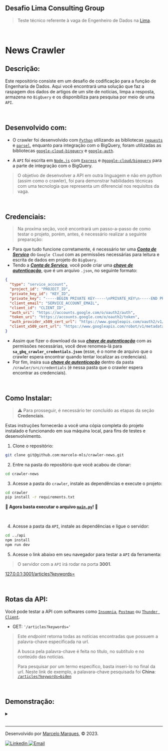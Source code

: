 ## Desafio Lima Consulting Group
> Teste técnico referente à vaga de Engenheiro de Dados na [Lima](https://www.limaconsulting.com/).

<br />

# News Crawler

## Descrição:
Este repositório consiste em um desafio de codificação para a função de Engenharia de Dados. Aqui você encontrará uma solução que faz a raspagem dos dados de artigos de um site de notícias, limpa a resposta, armazena no `BigQuery` e os disponibiliza para pesquisa por meio de uma `API`.

<br />

## Desenvolvido com:

- O crawler foi desenvolvido com [`Python`](https://www.python.org/) utilizando as bibliotecas [`requests`](https://pypi.org/project/requests/) e [`parsel`](https://pypi.org/project/parsel/), enquanto para integração com o BigQuery, foram utilizadas as bibliotecas [`google-cloud-bigquery`](https://pypi.org/project/google-cloud-bigquery/) e [`google-auth`](https://pypi.org/project/google-auth/).

- A `API` foi escrita em [`Node.js`](https://nodejs.org/en) com [`Express`](https://expressjs.com/) e [`@google-cloud/bigquery`](https://www.npmjs.com/package/@google-cloud/bigquery) para a parte de integração com o BigQuery.
> O objetivo de desenvolver a API em outra linguagem e não em python (assim como o crawler), foi para demonstrar habilidades técnicas com uma tecnologia que representa um diferencial nos requisitos da vaga.

<br />

## Credenciais:
> Na proxíma seção, você encontrará um passo-a-passo de como testar o projeto, porém, antes, é necessário realizar a seguinte preparação:

- Para que tudo funcione corretamente, é necessário ter uma [***Conta de Serviço***](https://cloud.google.com/iam/docs/service-account-overview?hl=pt-br) do `Google Cloud` com as permissões necessárias para leitura e escrita de dados em projeto do `BigQuery`.
- Tendo a [***Conta de Serviço***](https://cloud.google.com/iam/docs/service-account-overview?hl=pt-br), você pode criar uma [***chave de autenticação***](https://cloud.google.com/iam/docs/keys-create-delete?hl=pt-br), que é um arquivo `.json`, no seguinte formato:
```json
{
  "type": "service_account",
  "project_id": "PROJECT_ID",
  "private_key_id": "KEY_ID",
  "private_key": "-----BEGIN PRIVATE KEY-----\nPRIVATE_KEY\n-----END PRIVATE KEY-----\n",
  "client_email": "SERVICE_ACCOUNT_EMAIL",
  "client_id": "CLIENT_ID",
  "auth_uri": "https://accounts.google.com/o/oauth2/auth",
  "token_uri": "https://accounts.google.com/o/oauth2/token",
  "auth_provider_x509_cert_url": "https://www.googleapis.com/oauth2/v1/certs",
  "client_x509_cert_url": "https://www.googleapis.com/robot/v1/metadata/x509/SERVICE_ACCOUNT_EMAIL"
}
```
- Assim que fizer o download da sua [***chave de autenticação***](https://cloud.google.com/iam/docs/keys-create-delete?hl=pt-br) com as permissões necessárias, você deve renomea-lá para **`sa_gbq_crawler_credentials.json`** (esse, é o nome de arquivo que o crawler espera encontrar quando tentar localizar as credenciais).
- Por fim, insira sua [***chave de autenticação***](https://cloud.google.com/iam/docs/keys-create-delete?hl=pt-br) dentro da pasta ```/crawler/src/credentials``` (é nessa pasta que o crawler espera encontrar as credenciais).

<br />

## Como Instalar:
> ⚠️ Para prosseguir, é necessário ter concluído as etapas da seção **Credenciais**.

Estas instruções fornecerão a você uma cópia completa do projeto instalado e funcionando em sua máquina local, para fins de testes e desenvolvimento.

1. Clone o repositório:
```sh
git clone git@github.com:marcelo-mls/crawler-news.git
```
2. Entre na pasta do repositório que você acabou de clonar:
```sh
cd crawler-news
```
3. Acesse a pasta do `crawler`, instale as dependências e execute o projeto:
```sh
cd crawler
pip install -r requirements.txt
```
**🚀 Agora basta executar o arquivo [`main.py`](./crawler/src/main.py)! 🚀**

<br />

4. Acesse a pasta da `API`, instale as dependências e ligue o servidor:
```sh
cd ../api
npm install
npm run dev
```
5. Acesse o link abaixo em seu navegador para testar a `API` da ferramenta:
> O servidor com a `API` irá rodar na porta **3001**.

[127.0.0.1:3001/articles?keywords=](http://127.0.0.1:3001/articles?keywords=)


<br />


## Rotas da API:

Você pode testar a API com softwares como [`Insomnia`](https://insomnia.rest/download), [`Postman`](https://www.postman.com/) ou [`Thunder Client`](https://www.thunderclient.com/).

  - GET: `'/articles?keywords='`
  > Este _endpoint_ retorna todas as notícias encontradas que possuem a palavra-chave especificada na url.
  > 
  > A busca pela palavra-chave é feita no título, no subtítulo e no conteúdo das notícias.
  >   
  > Para pesquisar por um termo específico, basta inseri-lo no final da url. Neste link de exemplo, a palavara-chave pesquisada foi **China**: [`/articles?keywords=biden`](http://127.0.0.1:3001/articles?keywords=china)

<br />

## Demonstração:

<details>
  <summary>
  </summary>
  
  1. #### Projeto do BigQuery vazio
  ![bigquery_vazio](https://github.com/marcelo-mls/crawler-news/assets/102492818/f9df1d25-09e3-4753-8865-ed29de2f3d0f)
  
  2. #### Página da [BBC](https://www.bbc.com/news) no momento em que o crawler foi executado
  ![bbc_news](https://github.com/marcelo-mls/crawler-news/assets/102492818/808e3f57-74bd-4741-8866-730b5e62f662)

  3. #### Crawler rodando e projeto do BigQuery após a execução do Crawler, com a tabela populada.
  ![crawler](https://github.com/marcelo-mls/crawler-news/assets/102492818/53256025-d455-4333-b68b-02d05e20d04b)
  
  4. #### Resultado da API ao buscar pela [notícia que estava em destaque na página da BBC](https://www.bbc.com/news/world-us-canada-65651998)
  ![API](https://github.com/marcelo-mls/crawler-news/assets/102492818/473099c0-1e78-478e-8027-cb1bd4859629)

</details>

<br />

---

Desenvolvido por [Marcelo Marques](https://www.linkedin.com/in/marcelo-mls/), © 2023.

<div>
  <a href = "https://www.linkedin.com/in/marcelo-mls/">
    <img src="https://img.shields.io/badge/LinkedIn-0077B5?style=for-the-badge&logo=linkedin&logoColor=white" alt="Linkedin" />
  </a>
  <a href="mailto:marcelo-mls@hotmail.com" target="_blank">
    <img src="https://img.shields.io/badge/Hotmail-0077B5?style=for-the-badge&logo=gmail&logoColor=white" alt="Email" />
  </a>
</div>

